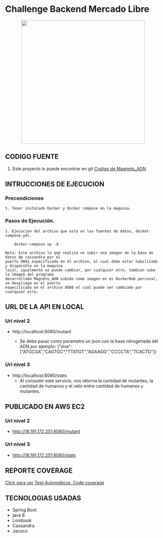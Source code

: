 # Challenge Backend Mercado Libre


<p align="center">
  <a>
    <img 
      src="https://static.wikia.nocookie.net/marvelall/images/d/d9/Magneto.jpg/revision/latest/scale-to-width-down/350?cb=20130828171011&path-prefix=es"
      width="400"
    />
  </a>
</p>



## CODIGO FUENTE
1. Este proyecto lo puede encontrar en git [Codigo de Magneto_ADN][]


## INTRUCCIONES DE EJECUCION

### Precondiciones 
    1. Tener instalado Docker y Docker compose en la maquina. 

### Pasos de Ejecución.

    1. Ejecucion del archivo que esta en las fuentes de datos, docket-compose.yml.
        
        docker-compose up -d

    Nota: Este archivo lo que realiza es subir una imagen de la base de datos de cassandra por el 
    puerto 9041 especificado en el archivo, el cual debe estar habilitado y disponible en la maquina 
    local, igualmente se puede cambiar, por cualquier otro. tambien sube la imagen del programa 
    desarrollado Magneto_ADN subido como imagen en mi DockerHub personal, se despliega en el puerto 
    especificado en el archivo 8080 el cual puede ser cambiado por cualquier otro.

## URL DE LA API EN LOCAL

### Url nivel 2
 * http://localhost:8080/mutant
    
    * Se debe pasar como parametro un json con la base nitrogenada del ADN por ejemplo:
      {"dna":["ATGCGA","CAGTGC","TTATGT","AGAAGG","CCCCTA","TCACTG"]}
      

### Url nivel 3
 * http://localhost:8080/stats
    * Al consumir este servicio, nos retorna la cantidad de mutantes, la cantidad de humanos y el ratio entre cantidad de humanos y mutantes.

## PUBLICADO EN  AWS EC2
### Url nivel 2
 * http://18.191.172.251:8080/mutant
### Url nivel 3
 * http://18.191.172.251:8080/stats

## REPORTE COVERAGE

   [Click para ver Test-Automáticos, Code coverage]

## TECNOLOGIAS USADAS

 * Spring Boot
 * java 8
 * Lombook
 * Cassandra
 * Jacoco 

[Click para ver Test-Automáticos, Code coverage]: https://github.com/camilorigueros/Magneto_ADN/blob/main/docs/README_REPORTES.md
[Codigo de Magneto_ADN]: https://github.com/camilorigueros/Magneto_ADN.git
